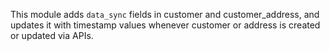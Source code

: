 This module adds `data_sync` fields in customer and customer_address, and updates it with timestamp values whenever customer or address is created or updated via APIs.